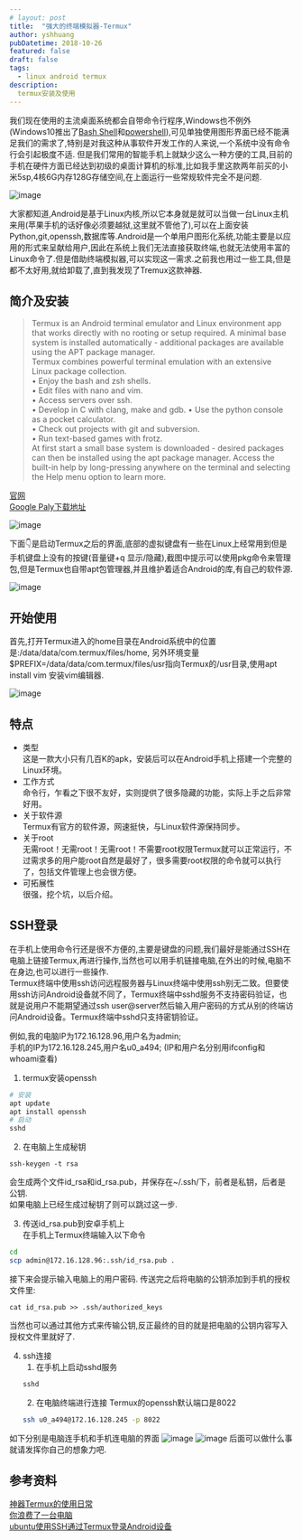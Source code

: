 ```yaml
---
# layout: post
title:  "强大的终端模拟器-Termux"
author: yshhuang
pubDatetime: 2018-10-26
featured: false
draft: false
tags:
  - linux android termux
description:
  termux安装及使用
---
```

我们现在使用的主流桌面系统都会自带命令行程序,Windows也不例外(Windows10推出了[Bash Shell](https://www.laptopmag.com/articles/use-bash-shell-windows-10)和[powershell](https://docs.microsoft.com/en-us/powershell/scripting/powershell-scripting?view=powershell-6)),可见单独使用图形界面已经不能满足我们的需求了,特别是对我这种从事软件开发工作的人来说,一个系统中没有命令行会引起极度不适.
但是我们常用的智能手机上就缺少这么一种方便的工具,目前的手机在硬件方面已经达到初级的桌面计算机的标准,比如我手里这款两年前买的小米5sp,4核6G内存128G存储空间,在上面运行一些常规软件完全不是问题.

![image](https://user-images.githubusercontent.com/9245002/65677933-0a531500-e085-11e9-969f-7fb06c6aea19.png)

大家都知道,Android是基于Linux内核,所以它本身就是就可以当做一台Linux主机来用(苹果手机的话好像必须要越狱,这里就不管他了),可以在上面安装Python,git,openssh,数据库等.Android是一个单用户图形化系统,功能主要是以应用的形式来呈献给用户,因此在系统上我们无法直接获取终端,也就无法使用丰富的Linux命令了.但是借助终端模拟器,可以实现这一需求.之前我也用过一些工具,但是都不太好用,就给卸载了,直到我发现了Tremux这款神器.

## 简介及安装

> Termux is an Android terminal emulator and Linux environment app that works directly with no rooting or setup required. A minimal base system is installed automatically - additional packages are available using the APT package manager.  
Termux combines powerful terminal emulation with an extensive Linux package collection.  
    • Enjoy the bash and zsh shells.  
    • Edit files with nano and vim.  
    • Access servers over ssh.  
    • Develop in C with clang, make and gdb.
    • Use the python console as a pocket calculator.  
    • Check out projects with git and subversion.  
    • Run text-based games with frotz.  
At first start a small base system is downloaded - desired packages can then be installed using the apt package manager. Access the built-in help by long-pressing anywhere on the terminal and selecting the Help menu option to learn more.

[官网](https://termux.com/)  
[Google Paly下载地址](https://play.google.com/store/apps/details?id=com.termux)

![image](https://user-images.githubusercontent.com/9245002/65677966-1c34b800-e085-11e9-930e-3d3bb87ac71a.png)

下面👇是启动Termux之后的界面,底部的虚拟键盘有一些在Linux上经常用到但是手机键盘上没有的按键(音量键+q 显示/隐藏),截图中提示可以使用pkg命令来管理包,但是Termux也自带apt包管理器,并且维护着适合Android的库,有自己的软件源.

![image](https://user-images.githubusercontent.com/9245002/65678004-2951a700-e085-11e9-8fe8-2e52aa711879.png)

## 开始使用

首先,打开Termux进入的home目录在Android系统中的位置是:/data/data/com.termux/files/home,
另外环境变量$PREFIX=/data/data/com.termux/files/usr指向Termux的/usr目录,使用apt install vim 安装vim编辑器.

![image](https://user-images.githubusercontent.com/9245002/65678575-24d9be00-e086-11e9-9848-05b9678f958a.png)

## 特点

* 类型  
这是一款大小只有几百K的apk，安装后可以在Android手机上搭建一个完整的Linux环境。
* 工作方式  
命令行，乍看之下很不友好，实则提供了很多隐藏的功能，实际上手之后非常好用。
* 关于软件源  
Termux有官方的软件源，网速挺快，与Linux软件源保持同步。
* 关于root  
无需root！无需root！无需root！不需要root权限Termux就可以正常运行，不过需求多的用户能root自然是最好了，很多需要root权限的命令就可以执行了，包括文件管理上也会很方便。
* 可拓展性  
很强，挖个坑，以后介绍。

## SSH登录

在手机上使用命令行还是很不方便的,主要是键盘的问题,我们最好是能通过SSH在电脑上链接Termux,再进行操作,当然也可以用手机链接电脑,在外出的时候,电脑不在身边,也可以进行一些操作.  
Termux终端中使用ssh访问远程服务器与Linux终端中使用ssh别无二致。但要使用ssh访问Android设备就不同了，Termux终端中sshd服务不支持密码验证，也就是说用户不能期望通过ssh user@server然后输入用户密码的方式从别的终端访问Android设备。Termux终端中sshd只支持密钥验证。

例如,我的电脑IP为172.16.128.96,用户名为admin;  
手机的IP为172.16.128.245,用户名u0_a494;
(IP和用户名分别用ifconfig和whoami查看)
1. termux安装openssh
```bash
# 安装
apt update
apt install openssh
# 启动
sshd
```
2. 在电脑上生成秘钥
```basj
ssh-keygen -t rsa
```
会生成两个文件id_rsa和id_rsa.pub，并保存在~/.ssh/下，前者是私钥，后者是公钥.  
如果电脑上已经生成过秘钥了则可以跳过这一步.

3. 传送id_rsa.pub到安卓手机上  
在手机上Termux终端输入以下命令
```bash
cd
scp admin@172.16.128.96:.ssh/id_rsa.pub .
```
接下来会提示输入电脑上的用户密码.
传送完之后将电脑的公钥添加到手机的授权文件里:
```
cat id_rsa.pub >> .ssh/authorized_keys
```
当然也可以通过其他方式来传输公钥,反正最终的目的就是把电脑的公钥内容写入授权文件里就好了.

4. ssh连接
    1. 在手机上启动sshd服务
    ```bash
    sshd
    ```
    2. 在电脑终端进行连接
    Termux的openssh默认端口是8022
    ```bash
    ssh u0_a494@172.16.128.245 -p 8022
    ```
如下分别是电脑连手机和手机连电脑的界面
![image](https://user-images.githubusercontent.com/9245002/65678075-46867580-e085-11e9-8c57-ba937e7e6d60.png)
![image](https://user-images.githubusercontent.com/9245002/65678105-51410a80-e085-11e9-84da-a026d7ccf5b4.png)
后面可以做什么事就请发挥你自己的想象力吧.

## 参考资料

[神器Termux的使用日常](https://www.jianshu.com/p/5c8678cef499)  
[你浪费了一台电脑](https://www.jianshu.com/p/312cc544e275)  
[ubuntu使用SSH通过Termux登录Android设备](ubuntu使用SSH通过Termux登录Android设备)  
